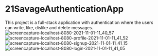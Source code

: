 # 21SavageAuthenticationApp
This project is a full-stack application with authentication where the users can write, like, dislike and delete messages.
![screencapture-localhost-8080-2021-11-01-11_40_57](https://user-images.githubusercontent.com/88999595/139699279-f95782bd-7d5c-48c6-99a0-be3de9866e29.png)
![screencapture-localhost-8080-profile-2021-11-01-11_41_52](https://user-images.githubusercontent.com/88999595/139699368-aeab77be-8179-490b-a6da-51673651af7d.png)
![screencapture-localhost-8080-signup-2021-11-01-11_41_15](https://user-images.githubusercontent.com/88999595/139699370-8e4eed43-e684-4462-a873-89141f92f643.png)
![screencapture-localhost-8080-login-2021-11-01-11_41_05](https://user-images.githubusercontent.com/88999595/139699371-33df8586-6a5d-414b-b80d-d6d322115bf5.png)
